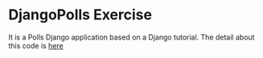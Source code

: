 # DjangoPolls Exercise

It is a Polls Django application based on a Django tutorial.
The detail about this code is [here](https://github.com/EnriqueAldana/DjangoPolls_Exercise/wiki/Polls-Django-application)

